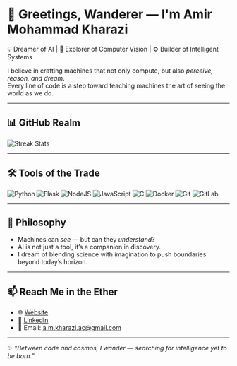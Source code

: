 # 🌌 Greetings, Wanderer — I'm Amir Mohammad Kharazi

💡 Dreamer of AI | 🧠 Explorer of Computer Vision | ⚙️ Builder of Intelligent Systems  

I believe in crafting machines that not only compute, but also *perceive, reason, and dream*.  
Every line of code is a step toward teaching machines the art of seeing the world as we do.  

---

## 📊 GitHub Realm

![Streak Stats](https://streak-stats.demolab.com?user=amkharazi&theme=tokyonight)

---

## 🛠️ Tools of the Trade

![Python](https://img.shields.io/badge/Python-3776AB?style=flat&logo=python&logoColor=white)
![Flask](https://img.shields.io/badge/Flask-000000?style=flat&logo=flask&logoColor=white)
![NodeJS](https://img.shields.io/badge/Node.js-43853D?style=flat&logo=node.js&logoColor=white)
![JavaScript](https://img.shields.io/badge/JavaScript-F7DF1E?style=flat&logo=javascript&logoColor=black)
![C](https://img.shields.io/badge/C-00599C?style=flat&logo=c&logoColor=white)
![Docker](https://img.shields.io/badge/Docker-2496ED?style=flat&logo=docker&logoColor=white)
![Git](https://img.shields.io/badge/Git-F05032?style=flat&logo=git&logoColor=white)
![GitLab](https://img.shields.io/badge/GitLab-FC6D26?style=flat&logo=gitlab&logoColor=white)

---

## 🌱 Philosophy

- Machines can *see* — but can they *understand*?  
- AI is not just a tool, it’s a companion in discovery.  
- I dream of blending science with imagination to push boundaries beyond today’s horizon.  

---

## 📫 Reach Me in the Ether

- 🌐 [Website](https://amkharazi.github.io)  
- 💼 [LinkedIn](https://www.linkedin.com/in/amir-mohammad-kharazi)  
- 📧 Email: a.m.kharazi.ac@gmail.com  

---

✨ *“Between code and cosmos, I wander — searching for intelligence yet to be born.”*  
